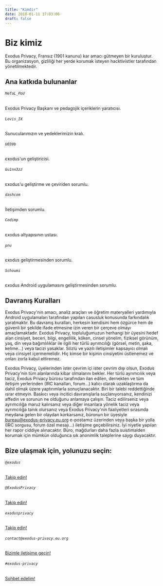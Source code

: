 ```yaml
---
title: "Kimdir"
date: 2018-01-11 17:03:06
draft: false
---
```


# Biz kimiz

Exodus Privacy, Fransız (1901 kanunu) kar amacı gütmeyen bir kuruluştur. Bu organizasyon, gizliliği her yerde korumak isteyen hacktivistler tarafından yönetilmektedir.

## Ana katkıda bulunanlar

<div class="row justify-content-md-center">
    <div class="col-md-3 mt-3 text-center">
        <i class="far fa-3x fa-user mt-2 ml-auto mr-auto text-primary"></i>
        <div class="card-body">
            <h6 class="card-title"><code>MeTaL_PoU</code></h6>
            <a href="https://mastodon.opportunis.me/@MeTaL_PoU"><i class="fab fa-2x fa-mastodon"></i></a>
            <a href="https://twitter.com/metal_pou"><i class="fab fa-2x fa-twitter"></i></a>
            <p class="small">Exodus Privacy Başkanı ve pedagojik içeriklerin yaratıcısı.</p>
        </div>
    </div>
    <div class="col-md-3 mt-3 text-center">
        <i class="far fa-3x fa-user mt-2 ml-auto mr-auto text-primary"></i>
        <div class="card-body">
            <h6 class="card-title"><code>Lovis_IX</code></h6>
            <a href="https://pleroma.foucry.net/users/jacques"><i class="fab fa-2x fa-mastodon"></i></a>
            <a href="https://github.com/jfoucry"><i class="fab fa-github fa-2x"></i></a>
            <p class="small">Sunucularımızın ve yedeklerimizin kralı.</p>
        </div>
    </div>
    <div class="col-md-3 mt-3 text-center">
        <i class="far fa-3x fa-user mt-2 ml-auto mr-auto text-primary"></i>
        <div class="card-body">
            <h6 class="card-title"><code>U039b</code></h6>
            <a href="https://mastodon.social/@U039b"><i class="fab fa-2x fa-mastodon"></i></a>
            <a href="https://twitter.com/U039b"><i class="fab fa-2x fa-twitter"></i></a>
            <a href="https://github.com/U039b"><i class="fab fa-github fa-2x"></i></a>
            <p class="small">εxodus'un geliştiricisi.</p>
        </div>
    </div>
    <div class="col-md-3 mt-3 text-center">
        <i class="far fa-3x fa-user mt-2 ml-auto mr-auto text-primary"></i>
        <div class="card-body">
            <h6 class="card-title"><code>Gu1nn3zz</code></h6>
            <a href="https://github.com/Gu1nness"><i class="fab fa-github fa-2x"></i></a>
            <p class="small">εxodus'u geliştirme ve çeviriden sorumlu.</p>
        </div>
    </div>
    <div class="col-md-3 mt-3 text-center">
        <i class="far fa-3x fa-user mt-2 ml-auto mr-auto text-primary"></i>
        <div class="card-body">
            <h6 class="card-title"><code>dashcom</code></h6>
            <a href="https://mamot.fr/@dashcom"><i class="fab fa-2x fa-mastodon"></i></a>
            <a href="https://twitter.com/dashcom_"><i class="fab fa-2x fa-twitter"></i></a>
            <p class="small">İletişimden sorumlu.</p>
        </div>
    </div>
    <div class="col-md-3 mt-3 text-center">
        <i class="far fa-3x fa-user mt-2 ml-auto mr-auto text-primary"></i>
        <div class="card-body">
            <h6 class="card-title"><code>Codimp</code></h6>
            <a href="https://mastodon.social/@codeurimpulsif"><i class="fab fa-2x fa-mastodon"></i></a>
            <a href="https://twitter.com/codeurimpulsif"><i class="fab fa-2x fa-twitter"></i></a>
            <a href="https://github.com/codeurimpulsif"><i class="fab fa-github fa-2x"></i></a>
            <p class="small">εxodus altyapısının ustası.</p>
        </div>
    </div>
    <div class="col-md-3 mt-3 text-center">
        <i class="far fa-3x fa-user mt-2 ml-auto mr-auto text-primary"></i>
        <div class="card-body">
            <h6 class="card-title"><code>pnu</code></h6>
            <a href="https://twitter.com/simon_pnu"><i class="fab fa-2x fa-twitter"></i></a>
            <a href="https://github.com/pnu-s"><i class="fab fa-github fa-2x"></i></a>
            <p class="small">εxodus geliştirmesinden sorumlu.</p>
        </div>
    </div>
    <div class="col-md-3 mt-3 text-center">
        <i class="far fa-3x fa-user mt-2 ml-auto mr-auto text-primary"></i>
        <div class="card-body">
            <h6 class="card-title"><code>Schoumi</code></h6>
            <a href="https://twitter.com/schoumi"><i class="fab fa-2x fa-twitter"></i></a>
            <a href="https://github.com/Schoumi"><i class="fab fa-github fa-2x"></i></a>
            <p class="small">εxodus Android uygulamasını geliştirmesinden sorumlu.</p>
        </div>
    </div>
</div>

## Davranış Kuralları

Exodus Privacy'nin amacı, analiz araçları ve öğretim materyalleri yardımıyla Android uygulamaları tarafından yapılan casusluk konusunda farkındalık yaratmaktır. Bu davranış kuralları, herkesin kendisini hem özgürce hem de güvenli bir şekilde ifade etmesine izin veren bir çerçeve olmayı amaçlamaktadır.
Exodus Privacy, topluluğumuzun herhangi bir üyesini hedef alan cinsiyet, beceri, bilgi, engellilik, köken, cinsel yönelim, fiziksel görünüm, yaş, din veya bağımlılıklar ile ilgili her türlü ayrımcılığı (görsel, metin, şaka, kelime…) veya tacizi yasaklar. Sözlü ve yazılı iletişimler kapsayıcı olmalı veya cinsiyet içermemelidir. Hiç kimse bir kişinin cinsiyetini üstlenemez ve onları zorla kabul ettiremez.

Exodus Privacy, üyelerinden ister çevrim içi ister çevrim dışı olsun, Exodus Privacy'nin tüm alanlarında kibar olmalarını bekler. Her türlü ayrımcılık veya taciz, Exodus Privacy bürosu tarafından ilan edilen, dernekten ve tüm iletişim yerlerinden (IRC kanalları, forum...) kalıcı olarak uzaklaştırma da dahil olmak üzere yaptırımlarla sonuçlanacaktır.
Biri bir talebi reddettiğinde ısrar etmeyin. Baskıcı veya incitici davranışlarla suçlanıyorsanız, kendinizi affedin ve sorunun ne olduğunu anlamaya çalışın.
Taciz edilirseniz veya ayrımcılığa maruz kalırsanız veya diğer insanlara yönelik taciz veya ayrımcılığa tanık olursanız veya Exodus Privacy'nin faaliyetleri sırasında meydana gelen bir olaydan korkarsanız, büronun bir üyesiyle <bureau@exodus-privacy.eu.org> e-postamız üzerinden veya başka bir yolla (IRC sorgusu, forum özel mesajı…) iletişime geçebilirsiniz.
İyi niyetle yapılan her rapor ciddiye alınacaktır. Büro, mağdurları daha fazla suistimalden korumak için mümkün olduğunca sık anonimlik taleplerine saygı duyacaktır.

## Bize ulaşmak için, yolunuzu seçin:

<div class="row">
    <div class="col-md-4 text-center">
        <i class="fab fa-3x fa-mastodon mt-2 ml-auto mr-auto text-primary"></i>
        <div class="card-body">
            <h6 class="card-title"><code>@exodus</code></h6>
            <a href="https://framapiaf.org/@exodus" class="btn btn-sm btn-primary">Takip edin!</a>
        </div>
    </div>
    <div class="col-md-4 text-center">
        <i class="fab fa-3x fa-twitter mt-2 ml-auto mr-auto text-primary"></i>
        <div class="card-body">
            <h6 class="card-title"><code>@ExodusPrivacy</code></h6>
            <a href="https://twitter.com/ExodusPrivacy" class="btn btn-sm btn-primary">Takip edin!</a>
        </div>
    </div>
    <div class="col-md-4 text-center">
        <i class="fab fa-3x fa-facebook-square mt-2 ml-auto mr-auto text-primary"></i>
        <div class="card-body">
            <h6 class="card-title"><code>exodusprivacy</code></h6>
            <a href="https://facebook.com/exodusprivacy" class="btn btn-sm btn-primary">Takip edin!</a>
        </div>
    </div>
</div>

<div class="row justify-content-md-center">
    <div class="col-md-5 text-center">
        <i class="fa fa-3x fa-envelope mt-2 ml-auto mr-auto text-primary"></i>
        <div class="card-body">
            <h6 class="card-title"><code>contact@exodus-privacy.eu.org</code></h6>
            <a href="mailto:contact@exodus-privacy.eu.org" class="btn btn-sm btn-primary">Bizimle iletişime geçin!</a>
        </div>
    </div>
    <div class="col-md-5 text-center">
        <i class="fa fa-3x fa-comments mt-2 ml-auto mr-auto text-primary"></i>
        <div class="card-body">
            <h6 class="card-title"><code>#exodus-privacy</code></h6>
            <a href="https://matrix.to/#/#exodus-privacy:matrix.org" class="btn btn-sm btn-primary">Sohbet edelim!</a>
        </div>
    </div>
</div>
